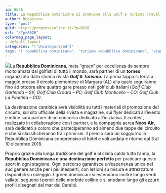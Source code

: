 ```yaml
---
id: 8626
title: La Repubblica Dominicana si promuove alla Golf e Turismo Travel Cup
author: Redazione
type: "post"
guid: http://progressonline.it/?p=8626
url: "/?p=8626"
colormag_page_layout:
- default_layout
categories: "['Uncategorized']"
tags: "['repubblica dominicana', 'turismo repubblica dominicana', 'viaggi repubblica dominicana']"
---
```


![](https://progressonline.it/wp-content/uploads/2018/05/rep-dominicana-300x201.jpg)La **Repubblica Dominicana**, meta “green” per eccellenza da sempre molto amata dai golfisti di tutto il mondo, sarà partner di un **torneo** organizzato dalla storica rivista ***Golf &amp; Turismo.*** La prima tappa si terrà a maggio presso il circolo piemontese di Margara (AL) alla quale seguiranno fino ad ottobre altre quattro gare presso noti golf club italiani (*Golf Club Garlenda – SV; Golf Club Croara – PC; Golf Club Monticello – CO; Golf Club La Pinetina – CO)*.

La destinazione caraibica avrà visibilità su tutti i materiali di promozione del circuito, sul sito ufficiale della rivista e magazine, sui flyer dedicati all’evento e infine sarà partner di un concorso dedicato all’iniziativa. Il contest, realizzato in collaborazione con i partner, e la compagnia aerea **Neos** **Air**, sarà dedicato a coloro che parteciperanno ad almeno due tappe del circuito e che si classificheranno tra i primi sei. Il premio sarà un soggiorno in Repubblica Dominicana comprensivo di hotel e voli andata e ritorno dal 3 al 10 dicembre 2018.

Proprio grazie alla lunga tradizione del golf e al clima caldo tutto l’anno, la **Repubblica Dominicana è una destinazione perfetta** per praticare questo sport in ogni stagione. Ogni percorso garantisce un’esperienza unica nel suo genere anche per i più inesperti, con lezioni su misura e attrezzature disponibili su noleggio. I green dominicani si estendono inoltre lungo verdi vallate, seguono i pendii delle morbide colline e si snodano lungo gli azzurri profili disegnati del mar dei Caraibi.